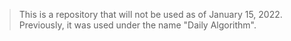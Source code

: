 > This is a repository that will not be used as of January 15, 2022.
> Previously, it was used under the name "Daily Algorithm".
